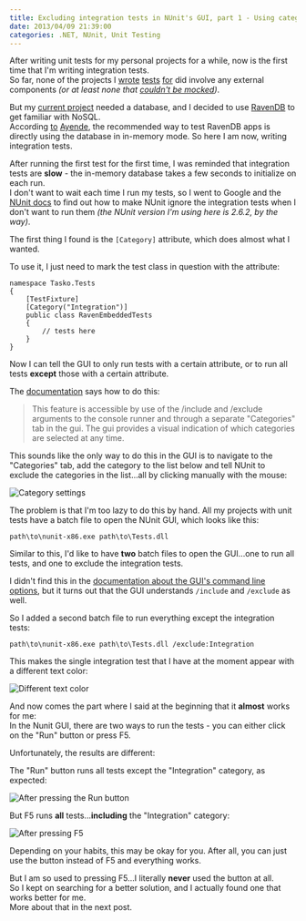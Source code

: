 ```yaml
---
title: Excluding integration tests in NUnit's GUI, part 1 - Using categories
date: 2013/04/09 21:39:00
categories: .NET, NUnit, Unit Testing
---
```


After writing unit tests for my personal projects for a while, now is the first time that I'm writing integration tests.  
So far, none of the projects I [wrote](http://christianspecht.de/recordset-net) [tests](http://christianspecht.de/missilesharp) [for](http://christianspecht.de/vba-helpers) did involve any external components *(or at least none that [couldn't be mocked](https://bitbucket.org/christianspecht/missilesharp/src/tip/src/MissileSharp.Tests/MockHidDevice.cs))*.

But my [current project](http://christianspecht.de/tasko) needed a database, and I decided to use [RavenDB](http://ravendb.net/) to get familiar with NoSQL.  
According [to](http://stackoverflow.com/a/7538082/6884) [Ayende](http://stackoverflow.com/a/8375226/6884), the recommended way to test RavenDB apps is directly using the database in in-memory mode. So here I am now, writing integration tests.

After running the first test for the first time, I was reminded that integration tests are **slow** - the in-memory database takes a few seconds to initialize on each run.  
I don't want to wait each time I run my tests, so I went to Google and the [NUnit docs](http://www.nunit.org/index.php?p=documentation) to find out how to make NUnit ignore the integration tests when I don't want to run them *(the NUnit version I'm using here is 2.6.2, by the way)*.

The first thing I found is the `[Category]` attribute, which does almost what I wanted.  

To use it, I just need to mark the test class in question with the attribute:

	namespace Tasko.Tests
	{
	    [TestFixture]
	    [Category("Integration")]
	    public class RavenEmbeddedTests
	    {
        	// tests here
    	}
	}

Now I can tell the GUI to only run tests with a certain attribute, or to run all tests **except** those with a certain attribute.  

The [documentation](http://www.nunit.org/index.php?p=category&r=2.6.2) says how to do this:

> This feature is accessible by use of the /include and /exclude arguments to the console runner and through a separate "Categories" tab in the gui. The gui provides a visual indication of which categories are selected at any time.

This sounds like the only way to do this in the GUI is to navigate to the "Categories" tab, add the category to the list below and tell NUnit to exclude the categories in the list...all by clicking manually with the mouse:

![Category settings](/img/nunit-categories-tab.png "Category settings")

The problem is that I'm too lazy to do this by hand. All my projects with unit tests have a batch file to open the NUnit GUI, which looks like this:

	path\to\nunit-x86.exe path\to\Tests.dll

Similar to this, I'd like to have **two** batch files to open the GUI...one to run all tests, and one to exclude the integration tests.

I didn't find this in the [documentation about the GUI's command line options](http://www.nunit.org/index.php?p=consoleCommandLine&r=2.6.2), but it turns out that the GUI understands `/include` and `/exclude` as well.

So I added a second batch file to run everything except the integration tests:

	path\to\nunit-x86.exe path\to\Tests.dll /exclude:Integration

This makes the single integration test that I have at the moment appear with a different text color:

![Different text color](/img/nunit-categories-textcolor.png "Different text color")

And now comes the part where I said at the beginning that it **almost** works for me:  
In the Nunit GUI, there are two ways to run the tests - you can either click on the "Run" button or press F5.

Unfortunately, the results are different:

The "Run" button runs all tests except the "Integration" category, as expected:

![After pressing the Run button](/img/nunit-categories-run.png "After pressing the Run button")

But F5 runs **all** tests...**including** the "Integration" category:

![After pressing F5](/img/nunit-categories-f5.png "After pressing F5")

Depending on your habits, this may be okay for you. After all, you can just use the button instead of F5 and everything works.

But I am so used to pressing F5...I literally **never** used the button at all.  
So I kept on searching for a better solution, and I actually found one that works better for me.  
More about that in the next post.
